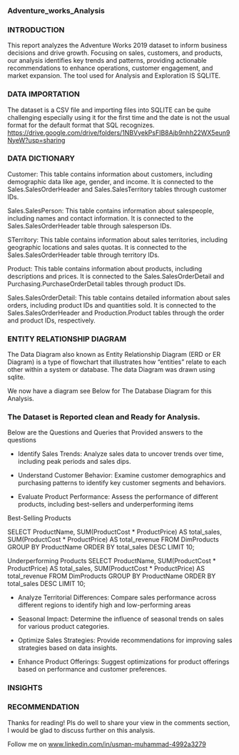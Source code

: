 ### Adventure_works_Analysis

### INTRODUCTION


This report analyzes the Adventure Works 2019 dataset to inform business decisions and drive growth. Focusing on sales, customers, and products, our analysis identifies key trends and patterns, providing actionable recommendations to enhance operations, customer engagement, and market expansion.
The tool used for Analysis and Exploration IS SQLITE.

### DATA IMPORTATION

The dataset is a CSV file and importing  files into SQLITE can be quite challenging especially using it for the first time and the date  is not the usual format for the default format that SQL recognizes. https://drive.google.com/drive/folders/1NBVyekPsFIB8Ajb9nhh22WX5eun9NyeW?usp=sharing


### DATA DICTIONARY

Customer: This table contains information about customers, including demographic data like age, gender, and income. It is connected to the Sales.SalesOrderHeader and Sales.SalesTerritory tables through customer IDs.

Sales.SalesPerson: This table contains information about salespeople, including names and contact information. It is connected to the Sales.SalesOrderHeader table through salesperson IDs.

STerritory: This table contains information about sales territories, including geographic locations and sales quotas. It is connected to the Sales.SalesOrderHeader table through territory IDs.

Product: This table contains information about products, including descriptions and prices. It is connected to the Sales.SalesOrderDetail and Purchasing.PurchaseOrderDetail tables through product IDs.

Sales.SalesOrderDetail: This table contains detailed information about sales orders, including product IDs and quantities sold. It is connected to the Sales.SalesOrderHeader and Production.Product tables through the order and product IDs, respectively.


### ENTITY RELATIONSHIP DIAGRAM

The Data Diagram also known as Entity Relationship Diagram (ERD or ER Diagram) is a type of flowchart that illustrates how “entities” relate to each other within a system or database. The data Diagram was drawn using sqlite.

We now have a diagram see Below for The Database Diagram for this Analysis.

### The Dataset is Reported clean and Ready for Analysis.

Below are the Questions and Queries that Provided answers to the questions

- Identify Sales Trends: Analyze sales data to uncover trends over time, including peak
periods and sales dips.

- Understand Customer Behavior: Examine customer demographics and purchasing
patterns to identify key customer segments and behaviors.

- Evaluate Product Performance: Assess the performance of different products,
including best-sellers and underperforming items

Best-Selling Products

 SELECT 
  ProductName,
  SUM(ProductCost * ProductPrice) AS total_sales,
  SUM(ProductCost * ProductPrice) AS total_revenue
FROM DimProducts
GROUP BY ProductName
ORDER BY total_sales DESC
LIMIT 10;

Underperforming Products
 SELECT 
  ProductName,
  SUM(ProductCost * ProductPrice) AS total_sales,
  SUM(ProductCost * ProductPrice) AS total_revenue
FROM DimProducts
GROUP BY ProductName
ORDER BY total_sales DESC
LIMIT 10;
- Analyze Territorial Differences: Compare sales performance across different regions
to identify high and low-performing areas

- Seasonal Impact: Determine the influence of seasonal trends on sales for various
product categories.

- Optimize Sales Strategies: Provide recommendations for improving sales strategies
based on data insights.

- Enhance Product Offerings: Suggest optimizations for product offerings based on
performance and customer preferences.


### INSIGHTS













### RECOMMENDATION

Thanks for reading! Pls do well to share your view in the comments section, I would be glad to discuss further on this analysis.

Follow me on www.linkedin.com/in/usman-muhammad-4992a3279

 

 
 

 


